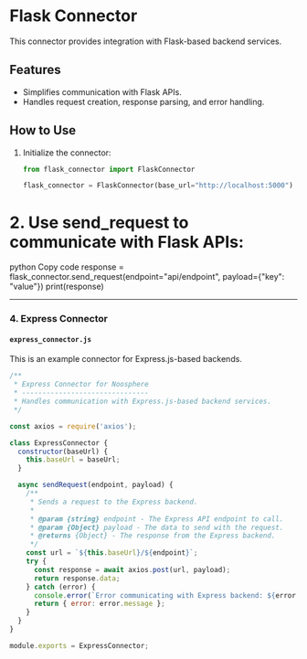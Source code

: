 # Flask Connector

This connector provides integration with Flask-based backend services.

## Features
- Simplifies communication with Flask APIs.
- Handles request creation, response parsing, and error handling.

## How to Use
1. Initialize the connector:
   ```python
   from flask_connector import FlaskConnector

   flask_connector = FlaskConnector(base_url="http://localhost:5000")

# 2. Use send_request to communicate with Flask APIs:

python
Copy code
response = flask_connector.send_request(endpoint="api/endpoint", payload={"key": "value"})
print(response)


---

### **4. Express Connector**

#### `express_connector.js`
This is an example connector for Express.js-based backends.

```javascript
/**
 * Express Connector for Noosphere
 * -------------------------------
 * Handles communication with Express.js-based backend services.
 */

const axios = require('axios');

class ExpressConnector {
  constructor(baseUrl) {
    this.baseUrl = baseUrl;
  }

  async sendRequest(endpoint, payload) {
    /**
     * Sends a request to the Express backend.
     *
     * @param {string} endpoint - The Express API endpoint to call.
     * @param {Object} payload - The data to send with the request.
     * @returns {Object} - The response from the Express backend.
     */
    const url = `${this.baseUrl}/${endpoint}`;
    try {
      const response = await axios.post(url, payload);
      return response.data;
    } catch (error) {
      console.error(`Error communicating with Express backend: ${error.message}`);
      return { error: error.message };
    }
  }
}

module.exports = ExpressConnector;
